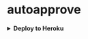 # autoapprove

<details><summary><b>Deploy to Heroku</b></summary>
<p>
<br>
<a href="https://heroku.com/deploy?template=https://github.com/rohitjangra11/accept">
  <img src="https://www.herokucdn.com/deploy/button.svg" alt="Deploy">
</a>
</p>
</details>
